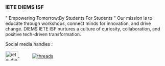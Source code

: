 ### IETE DIEMS ISF

" Empowering Tomorrow:By Students For Students  "
Our mission is to educate through workshops, connect minds for innovation, and drive change. DIEMS IETE ISF nurtures a culture of curiosity, collaboration, and positive tech-driven transformation.

Social media handles : 
<p align="left">
    <a href="https://instagram.com/iete_diems?utm_source=qr&igshid=MzNlNGNkZWQ4Mg%3D%3D" target="blank">
        <img align="center" src="https://raw.githubusercontent.com/rahuldkjain/github-profile-readme-generator/master/src/images/icons/Social/instagram.svg" alt="iete_diems" height="30" width="40" />
    </a>
    <a href="https://www.threads.net/@iete_diems" target="blank" style="margin-left: 40px;">
        <img align="center" src="https://img.shields.io/badge/Threads-%40iete__diems-red" alt="threads"  />
    </a>
</p>







